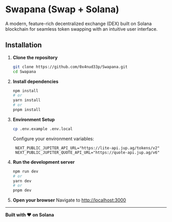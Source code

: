 # Swapana (Swap + Solana) 

A modern, feature-rich decentralized exchange (DEX) built on Solana blockchain for seamless token swapping with an intuitive user interface.

##  Installation

1. **Clone the repository**
   ```bash
   git clone https://github.com/0x4nud33p/Swapana.git
   cd Swapana
   ```

2. **Install dependencies**
   ```bash
   npm install
   # or
   yarn install
   # or
   pnpm install
   ```

3. **Environment Setup**
   ```bash
   cp .env.example .env.local
   ```
   
   Configure your environment variables:
   ```env
    NEXT_PUBLIC_JUPITER_API_URL="https://lite-api.jup.ag/tokens/v2"
    NEXT_PUBLIC_JUPITER_QUOTE_API_URL="https://quote-api.jup.ag/v6"
   ```

4. **Run the development server**
   ```bash
   npm run dev
   # or
   yarn dev
   # or
   pnpm dev
   ```

5. **Open your browser**
   Navigate to [http://localhost:3000](http://localhost:3000)

---

**Built with ❤️ on Solana**

